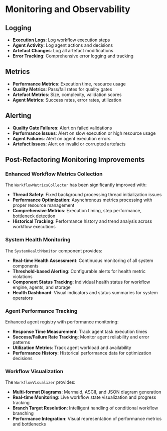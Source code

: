 # Monitoring and Observability

## Logging
- **Execution Logs**: Log workflow execution steps
- **Agent Activity**: Log agent actions and decisions
- **Artefact Changes**: Log all artefact modifications
- **Error Tracking**: Comprehensive error logging and tracking

## Metrics
- **Performance Metrics**: Execution time, resource usage
- **Quality Metrics**: Pass/fail rates for quality gates
- **Artefact Metrics**: Size, complexity, validation scores
- **Agent Metrics**: Success rates, error rates, utilization

## Alerting
- **Quality Gate Failures**: Alert on failed validations
- **Performance Issues**: Alert on slow execution or high resource usage
- **Agent Failures**: Alert on agent execution errors
- **Artefact Issues**: Alert on invalid or corrupted artefacts

## Post-Refactoring Monitoring Improvements

### **Enhanced Workflow Metrics Collection**

The `WorkflowMetricsCollector` has been significantly improved with:

- **Thread Safety**: Fixed background processing thread initialization issues
- **Performance Optimization**: Asynchronous metrics processing with proper resource management
- **Comprehensive Metrics**: Execution timing, step performance, bottleneck detection
- **Historical Tracking**: Performance history and trend analysis across workflow executions

### **System Health Monitoring**

The `SystemHealthMonitor` component provides:

- **Real-time Health Assessment**: Continuous monitoring of all system components
- **Threshold-based Alerting**: Configurable alerts for health metric violations
- **Component Status Tracking**: Individual health status for workflow engine, agents, and storage
- **Health Dashboard**: Visual indicators and status summaries for system operators

### **Agent Performance Tracking**

Enhanced agent registry with performance monitoring:

- **Response Time Measurement**: Track agent task execution times
- **Success/Failure Rate Tracking**: Monitor agent reliability and error patterns
- **Utilization Metrics**: Track agent workload and availability
- **Performance History**: Historical performance data for optimization decisions

### **Workflow Visualization**

The `WorkflowVisualizer` provides:

- **Multi-format Diagrams**: Mermaid, ASCII, and JSON diagram generation
- **Real-time Monitoring**: Live workflow state visualization and progress tracking
- **Branch Target Resolution**: Intelligent handling of conditional workflow branching
- **Performance Integration**: Visual representation of performance metrics and bottlenecks
